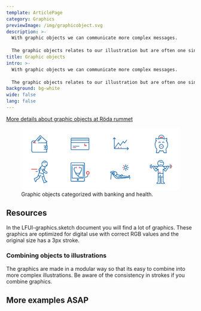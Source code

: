 ```yaml
---
template: ArticlePage
category: Graphics
previewImage: /img/graphicobject.svg
description: >-
  With graphic objects we can communicate more complex messages.

  The graphic objects relates to our illustration but are often one single object. We can explain events, products, situations and environments.
title: Graphic objects
intro: >-
  With graphic objects we can communicate more complex messages.

  The graphic objects relates to our illustration but are often one single object. We can explain events, products, situations and environments.
background: bg-white
wide: false
lang: false
---
```

[More details about graphic objects at Röda rummet](https://cloud.brandmaster.com/brandcenter/se/lansforsakringar/component/default/5122)

<figure class="Image Image__border"><img src="/img/graphicobjects_ex.png" srcset="undefined 2x" alt=""><figcaption><div class="Image__caption">Graphic objects categorized with banking and health.</div></figcaption></figure>

## Resources

In the LFUI-graphics.sketch document you will find a lot of graphics. These graphics are optimized for digital use with correct RGB values and the original size has a 3px stroke. 

### Combining objects to illustrations

The graphics are made in a modular way so that its easy to combine into more complex illustrations. Be aware of the consistency in strokes if you combine graphics.

## More examples ASAP